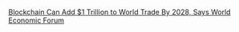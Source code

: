[Blockchain Can Add $1 Trillion to World Trade By 2028, Says World Economic Forum](https://cointelegraph.com/news/blockchain-can-add-1-trillion-to-world-trade-by-2028-says-world-economic-forum)
